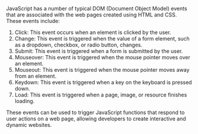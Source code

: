 JavaScript has a number of typical DOM (Document Object Model) events that are associated with the web pages created using HTML and CSS. These events include:

1. Click: This event occurs when an element is clicked by the user.
2. Change: This event is triggered when the value of a form element, such as a dropdown, checkbox, or radio button, changes.
3. Submit: This event is triggered when a form is submitted by the user.
4. Mouseover: This event is triggered when the mouse pointer moves over an element.
5. Mouseout: This event is triggered when the mouse pointer moves away from an element.
6. Keydown: This event is triggered when a key on the keyboard is pressed down.
7. Load: This event is triggered when a page, image, or resource finishes loading.

These events can be used to trigger JavaScript functions that respond to user actions on a web page, allowing developers to create interactive and dynamic websites.
